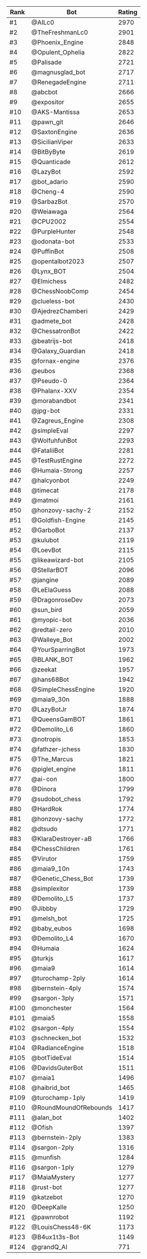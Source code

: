 Rank|Bot|Rating
---|---|---
#1|@AILc0|2970
#2|@TheFreshmanLc0|2901
#3|@Phoenix_Engine|2848
#4|@Opulent_Ophelia|2822
#5|@Palisade|2721
#6|@magnusglad_bot|2717
#7|@RenegadeEngine|2711
#8|@abcbot|2666
#9|@expositor|2655
#10|@AKS-Mantissa|2653
#11|@pawn_git|2646
#12|@SaxtonEngine|2636
#13|@SicilianViper|2633
#14|@BitByByte|2619
#15|@Quanticade|2612
#16|@LazyBot|2592
#17|@bot_adario|2590
#18|@Cheng-4|2590
#19|@SarbazBot|2570
#20|@Weiawaga|2564
#21|@CPU2002|2554
#22|@PurpleHunter|2548
#23|@odonata-bot|2533
#24|@PuffinBot|2508
#25|@opentalbot2023|2507
#26|@Lynx_BOT|2504
#27|@Elmichess|2482
#28|@ChessNoobComp|2454
#29|@clueless-bot|2430
#30|@AjedrezChamberi|2429
#31|@admete_bot|2428
#32|@ChessatronBot|2422
#33|@beatrijs-bot|2418
#34|@Galaxy_Guardian|2418
#35|@fornax-engine|2376
#36|@eubos|2368
#37|@Pseudo-0|2364
#38|@Phalanx-XXV|2354
#39|@morabandbot|2341
#40|@jpg-bot|2331
#41|@Zagreus_Engine|2308
#42|@simpleEval|2297
#43|@WolfuhfuhBot|2293
#44|@FataliiBot|2281
#45|@TestRustEngine|2272
#46|@Humaia-Strong|2257
#47|@halcyonbot|2249
#48|@timecat|2178
#49|@matmoi|2161
#50|@honzovy-sachy-2|2152
#51|@Goldfish-Engine|2145
#52|@GarboBot|2137
#53|@kulubot|2119
#54|@LoevBot|2115
#55|@likeawizard-bot|2105
#56|@StellarBOT|2096
#57|@jangine|2089
#58|@LeElaGuess|2088
#59|@DragonroseDev|2073
#60|@sun_bird|2059
#61|@myopic-bot|2036
#62|@redtail-zero|2010
#63|@Walleye_Bot|2002
#64|@YourSparringBot|1973
#65|@BLANK_BOT|1962
#66|@zeekat|1957
#67|@hans68Bot|1942
#68|@SimpleChessEngine|1920
#69|@maia9_30n|1888
#70|@LazyBotJr|1874
#71|@QueensGamBOT|1861
#72|@Demolito_L6|1860
#73|@notropis|1853
#74|@fathzer-jchess|1830
#75|@The_Marcus|1821
#76|@piglet_engine|1811
#77|@ai-con|1800
#78|@Dinora|1799
#79|@sudobot_chess|1792
#80|@HardRok|1774
#81|@honzovy-sachy|1772
#82|@dtsudo|1771
#83|@KlaraDestroyer-aB|1766
#84|@ChessChildren|1761
#85|@Virutor|1759
#86|@maia9_10n|1743
#87|@Genetic_Chess_Bot|1739
#88|@simplexitor|1739
#89|@Demolito_L5|1737
#90|@Jibbby|1729
#91|@melsh_bot|1725
#92|@baby_eubos|1698
#93|@Demolito_L4|1670
#94|@Humaia|1624
#95|@turkjs|1617
#96|@maia9|1614
#97|@turochamp-2ply|1614
#98|@bernstein-4ply|1574
#99|@sargon-3ply|1571
#100|@monchester|1564
#101|@maia5|1558
#102|@sargon-4ply|1554
#103|@schnecken_bot|1532
#104|@RadianceEngine|1518
#105|@botTideEval|1514
#106|@DavidsGuterBot|1511
#107|@maia1|1496
#108|@haibrid_bot|1465
#109|@turochamp-1ply|1419
#110|@RoundMoundOfRebounds|1417
#111|@alan_bot|1402
#112|@Ofish|1397
#113|@bernstein-2ply|1383
#114|@sargon-2ply|1316
#115|@munfish|1284
#116|@sargon-1ply|1279
#117|@MaiaMystery|1277
#118|@rust-bot|1277
#119|@katzebot|1270
#120|@DeepKalle|1250
#121|@pawnrobot|1192
#122|@LouisChess48-6K|1173
#123|@B4ux1t3s-Bot|1149
#124|@grandQ_AI|771

